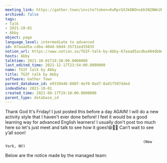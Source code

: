 ```yaml
---
meeting_link: https://gather.town/invite?token=KuRprGXJkDBOnxbkSN2NWn2HuHjwl9GJ
archived: false
tags:
- Talk
- 2021-10-01
- Abby
object: page
language_level: intermediate to advanced
id: 67aaad5a-cdba-404d-b0d4-35731ed35835
notion_url: https://www.notion.so/TGIF-talk-by-Abby-67aaad5acdba404db0d435731ed35835
hosts: Abby
talktime: 2021-10-01T19:30:00.0000000
last_edited_time: 2021-12-17T23:54:00.0000000
name: TGIF talk by Abby
title: TGIF talk by Abby
software: Gather Town
parent_database_id: e9339446-880f-4ef0-8ad7-8ad1f507dded
indexDate: 2021-10-01
created_time: 2021-08-17T19:10:00.0000000
parent_type: database_id
---
```


Thank God It's Friday! I just posted this before a day AGAIN!
I will do a new activity style that I haven't ever done before! I feel it would be a good learning way for advanced English learners!
I usually don't post too much here so let's just meet and talk to see how it goes!😆👍🏻
Can’t wait to see y’all soon!


                                                                  (New York, NY)
                                                  



Below are the notice made by the managed team:


